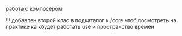 работа с компосером

!!!
добавлен второй клас в подкаталог к /core чтоб посмотреть на практике
ка кбудет работать use и пространство времён

